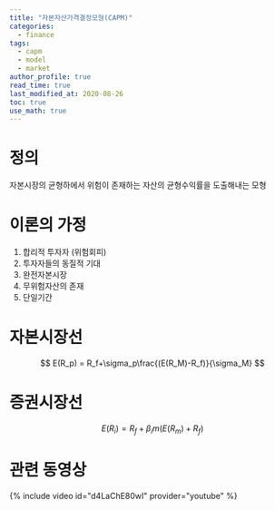 ```yaml
---
title: "자본자산가격결정모형(CAPM)"
categories:
  - finance
tags:
  - capm
  - model
  - market
author_profile: true
read_time: true
last_modified_at: 2020-08-26
toc: true
use_math: true
---
```


# 정의

자본시장의 균형하에서 위험이 존재하는 자산의 균형수익률을 도출해내는 모형

# 이론의 가정
1. 합리적 투자자 (위험회피)
2. 투자자들의 동질적 기대
3. 완전자본시장
4. 무위험자산의 존재
5. 단일기간

# 자본시장선
$$ E(R_p) = R_f+\sigma_p\frac{(E(R_M)-R_f)}{\sigma_M} $$

# 증권시장선
$$ E(R_i)=R_f+\beta_im(E(R_m)+R_f) $$

# 관련 동영상
{% include video id="d4LaChE80wI" provider="youtube" %}

